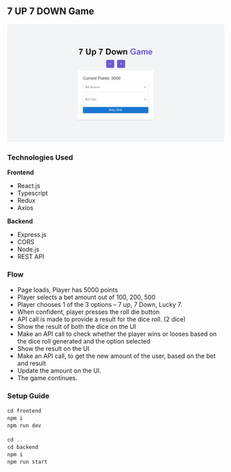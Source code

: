 ## 7 UP 7 DOWN Game

![alt text](/assests/image.png)

### Technologies Used

**Frontend**

- React.js
- Typescript
- Redux
- Axios

**Backend**

- Express.js
- CORS
- Node.js
- REST API

### Flow

- Page loads, Player has 5000 points
- Player selects a bet amount out of 100, 200, 500
- Player chooses 1 of the 3 options – 7 up, 7 Down, Lucky 7.
- When confident, player presses the roll die button
- API call is made to provide a result for the dice roll. (2 dice)
- Show the result of both the dice on the UI
- Make an API call to check whether the player wins or looses based on the dice roll generated and the option selected
- Show the result on the UI
- Make an API call, to get the new amount of the user, based on the bet and result
- Update the amount on the UI.
- The game continues.

### Setup Guide

```ts
cd frontend
npm i
npm run dev

cd ..
cd backend
npm i
npm run start
```

